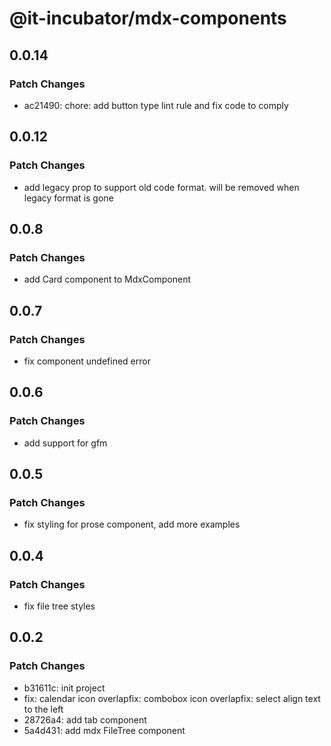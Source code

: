 # @it-incubator/mdx-components

## 0.0.14
### Patch Changes

- ac21490: chore: add button type lint rule and fix code to comply

## 0.0.12
### Patch Changes

- add legacy prop to support old code format. will be removed when legacy format is gone

## 0.0.8
### Patch Changes

- add Card component to MdxComponent

## 0.0.7
### Patch Changes

- fix component undefined error

## 0.0.6
### Patch Changes

- add support for gfm

## 0.0.5
### Patch Changes

- fix styling for prose component, add more examples

## 0.0.4
### Patch Changes

- fix file tree styles

## 0.0.2
### Patch Changes

- b31611c: init project
- fix: calendar icon overlapfix: combobox icon overlapfix: select align text to the left
- 28726a4: add tab component
- 5a4d431: add mdx FileTree component
